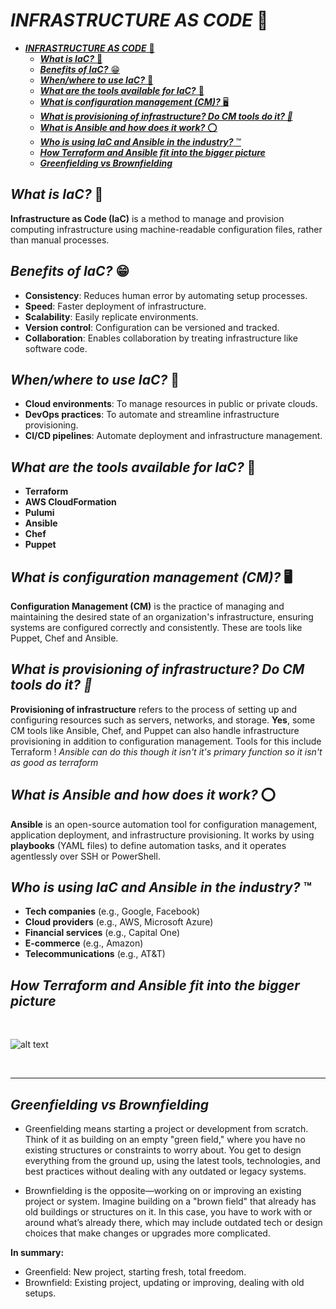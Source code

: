 # ***INFRASTRUCTURE AS CODE*** 🏦
- [***INFRASTRUCTURE AS CODE*** 🏦](#infrastructure-as-code-)
  - [***What is IaC?*** 💭](#what-is-iac-)
  - [***Benefits of IaC?*** 😁](#benefits-of-iac-)
  - [***When/where to use IaC?*** 📅](#whenwhere-to-use-iac-)
  - [***What are the tools available for IaC?*** 🔨](#what-are-the-tools-available-for-iac-)
  - [***What is configuration management (CM)?*** 🖥️](#what-is-configuration-management-cm-️)
  - [***What is provisioning of infrastructure? Do CM tools do it? 🔦***](#what-is-provisioning-of-infrastructure-do-cm-tools-do-it-)
  - [***What is Ansible and how does it work?*** ⭕](#what-is-ansible-and-how-does-it-work-)
  - [***Who is using IaC and Ansible in the industry?*** ™️](#who-is-using-iac-and-ansible-in-the-industry-️)
  - [***How Terraform and Ansible fit into the bigger picture***](#how-terraform-and-ansible-fit-into-the-bigger-picture)
  - [***Greenfielding vs Brownfielding***](#greenfielding-vs-brownfielding)
## ***What is IaC?*** 💭
**Infrastructure as Code (IaC)** is a method to manage and provision computing infrastructure using machine-readable configuration files, rather than manual processes.

## ***Benefits of IaC?*** 😁
- **Consistency**: Reduces human error by automating setup processes.
- **Speed**: Faster deployment of infrastructure.
- **Scalability**: Easily replicate environments.
- **Version control**: Configuration can be versioned and tracked.
- **Collaboration**: Enables collaboration by treating infrastructure like software code.

## ***When/where to use IaC?*** 📅
- **Cloud environments**: To manage resources in public or private clouds.
- **DevOps practices**: To automate and streamline infrastructure provisioning.
- **CI/CD pipelines**: Automate deployment and infrastructure management.

## ***What are the tools available for IaC?*** 🔨
- **Terraform**
- **AWS CloudFormation**
- **Pulumi**
- **Ansible**
- **Chef**
- **Puppet**

## ***What is configuration management (CM)?*** 🖥️
**Configuration Management (CM)** is the practice of managing and maintaining the desired state of an organization's infrastructure, ensuring systems are configured correctly and consistently. These are tools like Puppet, Chef and Ansible.

## ***What is provisioning of infrastructure? Do CM tools do it? 🔦***
**Provisioning of infrastructure** refers to the process of setting up and configuring resources such as servers, networks, and storage. **Yes**, some CM tools like Ansible, Chef, and Puppet can also handle infrastructure provisioning in addition to configuration management. Tools for this include Terraform ! *Ansible can do this though it isn't it's primary function so it isn't as good as terraform*

## ***What is Ansible and how does it work?*** ⭕
**Ansible** is an open-source automation tool for configuration management, application deployment, and infrastructure provisioning. It works by using **playbooks** (YAML files) to define automation tasks, and it operates agentlessly over SSH or PowerShell.

## ***Who is using IaC and Ansible in the industry?*** ™️
- **Tech companies** (e.g., Google, Facebook)
- **Cloud providers** (e.g., AWS, Microsoft Azure)
- **Financial services** (e.g., Capital One)
- **E-commerce** (e.g., Amazon)
- **Telecommunications** (e.g., AT&T)


## ***How Terraform and Ansible fit into the bigger picture***
<br>

![alt text](/tech264-docker-kubernetes/dk-images/image.png)

<br>

---

## ***Greenfielding vs Brownfielding***
- Greenfielding means starting a project or development from scratch. Think of it as building on an empty "green field," where you have no existing structures or constraints to worry about. You get to design everything from the ground up, using the latest tools, technologies, and best practices without dealing with any outdated or legacy systems.

- Brownfielding is the opposite—working on or improving an existing project or system. Imagine building on a "brown field" that already has old buildings or structures on it. In this case, you have to work with or around what’s already there, which may include outdated tech or design choices that make changes or upgrades more complicated.

**In summary:**

- Greenfield: New project, starting fresh, total freedom.
- Brownfield: Existing project, updating or improving, dealing with old setups.